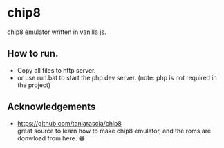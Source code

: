 # chip8
chip8 emulator written in vanilla js. 

## How to run.
- Copy all files to http server.
- or use run.bat to start the php dev server. (note: php is not required in the project)

## Acknowledgements
- https://github.com/taniarascia/chip8  
  great source to learn how to make chip8 emulator, and the roms are donwload from here. 😁
